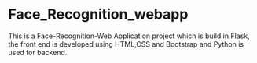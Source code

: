 # Face_Recognition_webapp
This is a Face-Recognition-Web Application project which is build in Flask, the front end is developed using HTML,CSS and Bootstrap and Python is used for backend.
